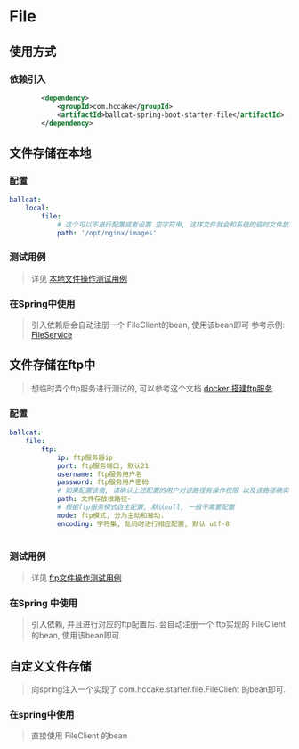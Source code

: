 # File

## 使用方式

### 依赖引入

```xml
		<dependency>
			<groupId>com.hccake</groupId>
			<artifactId>ballcat-spring-boot-starter-file</artifactId>
		</dependency>
```

## 文件存储在本地

### 配置

```yaml
ballcat:
	local:
		file:
			# 这个可以不进行配置或者设置 空字符串, 这样文件就会和系统的临时文件放在一起
			path: '/opt/nginx/images'
```

### 测试用例
> 详见 [本地文件操作测试用例](https://github.com/ballcat-projects/ballcat/blob/master/ballcat-starters/ballcat-spring-boot-starter-file/src/test/java/com/hccake/starter/file/FileTest.java)

### 在Spring中使用
> 引入依赖后会自动注册一个  FileClient的bean, 使用该bean即可
> 参考示例: [FileService](https://github.com/ballcat-projects/ballcat/blob/master/ballcat-system/ballcat-system-biz/src/main/java/com/hccake/ballcat/file/service/FileService.java)

## 文件存储在ftp中
> 想临时弄个ftp服务进行测试的, 可以参考这个文档 [docker 搭建ftp服务](https://terrific-mahogany-68d.notion.site/ftp-e75813b8fcf64d01aa9a10346fcc893e)

### 配置
```yaml
ballcat:
	file:
		ftp:
			ip: ftp服务器ip
			port: ftp服务端口, 默认21
			username: ftp服务用户名
			password: ftp服务用户密码
			# 如果配置该值, 请确认上述配置的用户对该路径有操作权限 以及该路径确实存在
			path: 文件存放根路径-
			# 根据ftp服务模式自主配置, 默认null, 一般不需要配置
			mode: ftp模式, 分为主动和被动. 
			encoding: 字符集, 乱码时进行相应配置, 默认 utf-8
		
```

### 测试用例
> 详见 [ftp文件操作测试用例](https://github.com/ballcat-projects/ballcat/blob/master/ballcat-starters/ballcat-spring-boot-starter-file/src/test/java/com/hccake/starter/file/FtpClientTest.java)

### 在Spring 中使用
> 引入依赖, 并且进行对应的ftp配置后. 会自动注册一个 ftp实现的 FileClient 的bean, 使用该bean即可

## 自定义文件存储
> 向spring注入一个实现了 com.hccake.starter.file.FileClient 的bean即可.

### 在spring中使用
> 直接使用  FileClient 的bean
